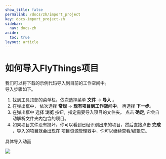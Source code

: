 ```yaml
---
show_title: false
permalink: /docs/zh/import_project
key: docs-import_project-zh
sidebar:
  nav: docs-zh
aside:
  toc: true
layout: article
---
```

# 如何导入FlyThings项目
我们可以将下载的示例代码导入到目前的工作空间中。  
导入步骤如下。
1. 找到工具顶部的菜单栏，依次选择菜单 **文件** -> **导入** 。
2. 在弹出框中， 依次选择 **常规** -> **现有项目到工作空间中**， 再选择 **下一步**。  
3. 在弹出框中 选择 **浏览** 按钮，指定需要导入项目的文件夹。 点击 **确定**, 它会自动解析文件夹内包含的项目。 
4. 如果项目文件没有损坏，你可以看到已经识别出来的项目，然后直接点击 **完成** ，导入的项目就会出现在 项目资源管理器中，你可以继续查看/编辑它。

具体导入动画  

![](https://ww1.sinaimg.cn/large/007i4MEmgy1fzf8k6z943g313i0p8kjl.jpg)